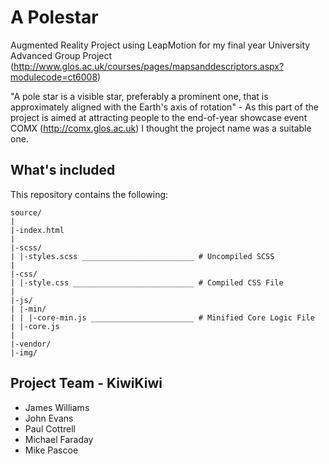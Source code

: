 # A Polestar
Augmented Reality Project using LeapMotion for my final year University Advanced Group Project (http://www.glos.ac.uk/courses/pages/mapsanddescriptors.aspx?modulecode=ct6008)

"A pole star is a visible star, preferably a prominent one, that is approximately aligned with the Earth's axis of rotation" - As this part of the project is aimed at attracting people to the end-of-year showcase event COMX (http://comx.glos.ac.uk) I thought the project name was a suitable one.

## What's included
This repository contains the following:
````
source/
|
|-index.html
|
|-scss/
| |-styles.scss _________________________ # Uncompiled SCSS
|
|-css/
| |-style.css ___________________________ # Compiled CSS File
|
|-js/
| |-min/
| | |-core-min.js _______________________ # Minified Core Logic File
| |-core.js
|
|-vendor/
|-img/

````

## Project Team - KiwiKiwi

- James Williams
- John Evans
- Paul Cottrell
- Michael Faraday
- Mike Pascoe
